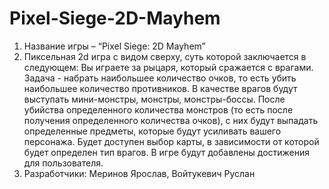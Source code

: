 # Pixel-Siege-2D-Mayhem

1.	Название игры – “Pixel Siege: 2D Mayhem”
2.	Пиксельная 2d игра с видом сверху, суть которой заключается в следующем:
Вы играете за рыцаря, который сражается с врагами. Задача - набрать наибольшее количество очков, то есть убить наибольшее количество противников. В качестве врагов будут выступать мини-монстры, монстры, монстры-боссы. После убийства определенного количества монстров (то есть после получения определенного количества очков), с них будут выпадать определенные предметы, которые будут усиливать вашего персонажа. Будет доступен выбор карты, в зависимости от которой будет определен тип врагов. В игре будут добавлены достижения для пользователя.
3.	Разработчики: Меринов Ярослав, Войтукевич Руслан